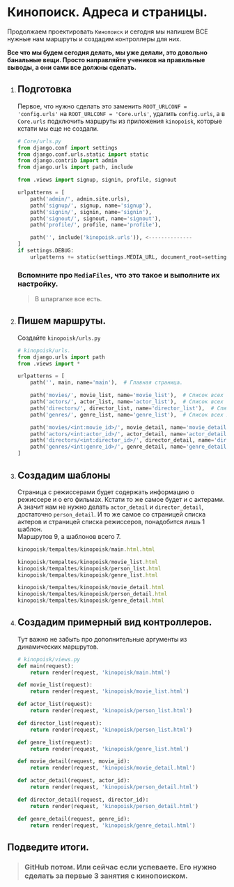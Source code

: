# Кинопоиск. Адреса и страницы.

Продолжаем проектировать `Кинопоиск` и сегодня
мы напишем ВСЕ нужные нам маршруты и создадим контроллеры для них.

**Все что мы будем сегодня делать, мы уже делали, это довольно банальные вещи.
Просто направляйте учеников на правильные выводы, а они сами все должны сделать.**

1. ## Подготовка
    Первое, что нужно сделать это заменить `ROOT_URLCONF = 'config.urls'` на 
    `ROOT_URLCONF = 'Core.urls'`, удалить `config.urls`, а в `Core.urls` подключить 
    маршруты из приложения `kinopoisk`, которые кстати мы еще не создали.
    ```python
    # Core/urls.py
    from django.conf import settings
    from django.conf.urls.static import static
    from django.contrib import admin
    from django.urls import path, include
    
    from .views import signup, signin, profile, signout
    
    urlpatterns = [
        path('admin/', admin.site.urls),
        path('signup/', signup, name='signup'),
        path('signin/', signin, name='signin'),
        path('signout/', signout, name='signout'),
        path('profile/', profile, name='profile'),
    
        path('', include('kinopoisk.urls')), <--------------
    ]
    if settings.DEBUG:
        urlpatterns += static(settings.MEDIA_URL, document_root=settings.MEDIA_ROOT)
    ```
    ### Вспомните про `MediaFiles`, что это такое и выполните их настройку.
    > В шпаргалке все есть.

2. ## Пишем маршруты.
    Создайте `kinopoisk/urls.py`
    ```python
    # kinopoisk/urls.
    from django.urls import path
    from .views import *
   
    urlpatterns = [
        path('', main, name='main'),  # Главная страница.
    
        path('movies/', movie_list, name='movie_list'),  # Список всех фильмов.
        path('actors/', actor_list, name='actor_list'),  # Список всех актеров.
        path('directors/', director_list, name='director_list'),  # Список всех режиссеров.
        path('genres/', genre_list, name='genre_list'),  # Список всех жанров.
    
        path('movies/<int:movie_id>/', movie_detail, name='movie_detail'),  # Детали фильма.
        path('actors/<int:actor_id>/', actor_detail, name='actor_detail'),  # Детали актера + его фильмы.
        path('directors/<int:director_id>/', director_detail, name='director_detail'),  # Детали режиссера + его фильмы.
        path('genres/<int:genre_id>/', genre_detail, name='genre_detail'),  # Фильмы по жанру.
    ]
    ```
3. ## Создадим шаблоны
    Страница с режиссерами будет содержать информацию о режиссере и о его фильмах.
    Кстати то же самое будет и с актерами. А значит нам не нужно делать
    `actor_detail` и `director_detail`, достаточно `person_detail`.
    И то же самое со страницей списка актеров и страницей списка режиссеров, 
    понадобится лишь 1 шаблон.<br>
    Маршрутов 9, а шаблонов всего 7.
    ```javascript
    kinopoisk/tempaltes/kinopoisk/main.html.html
   
    kinopoisk/tempaltes/kinopoisk/movie_list.html
    kinopoisk/tempaltes/kinopoisk/person_list.html
    kinopoisk/tempaltes/kinopoisk/genre_list.html
   
    kinopoisk/tempaltes/kinopoisk/movie_detail.html
    kinopoisk/tempaltes/kinopoisk/person_detail.html
    kinopoisk/tempaltes/kinopoisk/genre_detail.html
    ```

4. ## Создадим примерный вид контроллеров.
    Тут важно не забыть про дополнительные аргументы из динамических маршрутов.
    ```python
    # kinopoisk/views.py
    def main(request):
        return render(request, 'kinopoisk/main.html')
    
    def movie_list(request):
        return render(request, 'kinopoisk/movie_list.html')
    
    def actor_list(request):
        return render(request, 'kinopoisk/person_list.html')
    
    def director_list(request):
        return render(request, 'kinopoisk/person_list.html')
    
    def genre_list(request):
        return render(request, 'kinopoisk/genre_list.html')
    
    def movie_detail(request, movie_id):
        return render(request, 'kinopoisk/movie_detail.html')
    
    def actor_detail(request, actor_id):
        return render(request, 'kinopoisk/person_detail.html')
    
    def director_detail(request, director_id):
        return render(request, 'kinopoisk/person_detail.html')
    
    def genre_detail(request, genre_id):
        return render(request, 'kinopoisk/genre_detail.html')
    ```

## Подведите итоги.
>### GitHub потом. Или сейчас если успеваете. Его нужно сделать за первые 3 занятия с кинопоиском.
